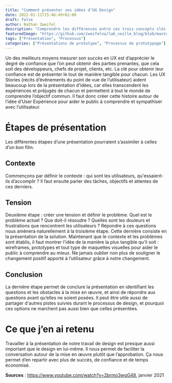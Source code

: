 ```yaml
---
title: "Comment présenter ses idées d’UX Design"
date: 2022-01-11T15:46:49+01:00
draft: false
author: Nathan Zweifel
description: "Comprendre les différences entre ces trois concepts clés."
featuredImage: "https://github.com/zweifelna/lab_veille_blog/blob/master/content/posts/img/cov_4.jpeg?raw=true"
tags: ["Présentation", "Processus"]
categories: ["Présentations de prototype", "Processus de prototypage"]
---
```


Un des meilleurs moyens mesurer son succès en UX est d’apprécier le degré de confiance que l’on peut obtenir des parties prenantes, que cela soit des développeurs, chefs de projet, clients, etc. La clé pour obtenir leur confiance est de présenter le tout de manière tangible pour chacun. 
Les UX Stories (récits d’événements du point de vue de l’utilisateur) aident beaucoup lors de la présentation d’idées, car elles transcendent les expériences et préjugés de chacun et permettent à tout le monde de comprendre l’objectif commun. Il faut donc créer cette histoire autour de l’idée d’User Expérience pour aider le public à comprendre et sympathiser avec l’utilisateur.
# Étapes de présentation
Les différentes étapes d’une présentation pourraient s’assimiler à celles d’un bon film.
## Contexte
Commençons par définir le contexte : qui sont les utilisateurs, qu'essaient-ils d’accomplir ? Il faut ensuite parler des tâches, objectifs et attentes de ces derniers.
## Tension
Deuxième étape : créer une tension et définir le problème. Quel est le problème actuel ? Que doit-il résoudre ? Quelles sont les douleurs et frustrations que rencontrent les utilisateurs ? Répondre à ces questions nous amènera naturellement à la troisième étape.
Cette dernière consiste en la présentation de la solution. Maintenant que le contexte et les problèmes sont établis, il faut montrer l’idée de la manière la plus tangible qu’il soit : wireframes, prototypes et tout type de maquettes visuelles pour aider le public à comprendre au mieux. Ne jamais oublier non plus de souligner le changement positif apporté à l’utilisateur grâce à notre changement.
## Conclusion
La dernière étape permet de conclure la présentation en identifiant les questions et les obstacles à la mise en œuvre, et ainsi de répondre aux questions avant qu’elles ne soient posées. Il peut être utile aussi de partager d'autres pistes suivies durant le processus de design, et pourquoi ces options ne marchent pas aussi bien que celles présentées.
# Ce que j’en ai retenu
Travailler à la présentation de notre travail de design est presque aussi important que le design en lui-même. Il nous permet de faciliter la conversation autour de la mise en œuvre plutôt que l’approbation. Ça nous permet d’en repartir avec plus de succès, de confiance et de temps économisé.

**Sources** : https://www.youtube.com/watch?v=2brmo3wgG48, janvier 2021

